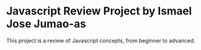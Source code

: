 # Javascript Review Project by Ismael Jose Jumao-as
This project is a review of Javascript concepts, from beginner to advanced.